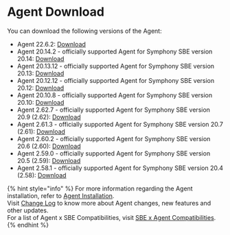 # Agent Download

You can download the following versions of the Agent:

* Agent 22.6.2: [Download](https://storage.googleapis.com/sym-platform/developers/rest-api/agent-22.6.2.zip)
* Agent 20.14.2 - officially supported Agent for Symphony SBE version 20.14: [Download](https://storage.googleapis.com/sym-platform/developers/rest-api/agent-20.14.2.zip)
* Agent 20.13.12 - officially supported Agent for Symphony SBE version 20.13: [Download](https://storage.googleapis.com/sym-platform/developers/rest-api/agent-20.13.12.zip)
* Agent 20.12.12 - officially supported Agent for Symphony SBE version 20.12: [Download](https://storage.googleapis.com/sym-platform/developers/rest-api/agent-20.12.12.zip)
* Agent 20.10.8 - officially supported Agent for Symphony SBE version 20.10: [Download](https://storage.googleapis.com/sym-platform/developers/rest-api/agent-20.10.8.zip)
* Agent 2.62.7 - officially supported Agent for Symphony SBE version 20.9 (2.62): [Download](https://storage.googleapis.com/sym-platform/developers/rest-api/agent-2.62.7.zip)
* Agent 2.61.3 - officially supported Agent for Symphony SBE version 20.7 (2.61): [Download](https://storage.googleapis.com/sym-platform/developers/rest-api/agent-2.61.3.zip)
* Agent 2.60.2 - officially supported Agent for Symphony SBE version 20.6 (2.60): [Download](https://storage.googleapis.com/sym-platform/developers/rest-api/agent-2.60.2.zip)
* Agent 2.59.0 - officially supported Agent for Symphony SBE version 20.5 (2.59): [Download](https://storage.googleapis.com/sym-platform/developers/rest-api/agent-2.59.0.zip)
* Agent 2.58.1 - officially supported Agent for Symphony SBE version 20.4 (2.58): [Download](https://storage.googleapis.com/sym-platform/developers/rest-api/agent-2.58.1.zip)

{% hint style="info" %}
For more information regarding the Agent installation, refer to [Agent Installation](agent-2.x-and-above-installation.md).\
Visit [Change Log](../change-log/) to know more about Agent changes, new features and other updates.\
For a list of Agent x SBE Compatibilities, visit [SBE x Agent Compatibilities](sbe-x-agent-compatibility-matrix.md).
{% endhint %}
